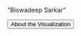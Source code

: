 "Biswadeep Sarkar"
<!DOCTYPE html>
<html>
<body>
<button onclick="myFunction()">About the Visualization</button>

<p id="demo"></p>
<script>
function myFunction() {
  document.getElementById("demo").innerHTML = "Hello World";
}
</script>

</body>
</html>

